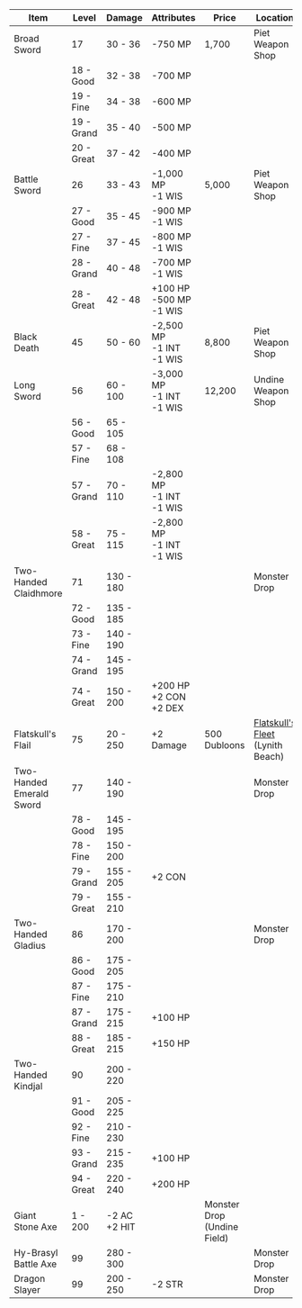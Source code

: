 | Item | Level | Damage | Attributes | Price | Location |
|-|-|-|-|-|-|
| Broad Sword | 17 | 30 - 36 | -750 MP | 1,700 | Piet Weapon Shop |
| | 18 - Good | 32 - 38 | -700 MP | | |
| | 19 - Fine | 34 - 38 | -600 MP | | |
| | 19 - Grand | 35 - 40 | -500 MP | | |
| | 20 - Great | 37 - 42 | -400 MP | | |
| Battle Sword | 26 | 33 - 43 | -1,000 MP <br> -1 WIS | 5,000 | Piet Weapon Shop |
| | 27 - Good | 35 - 45 | -900 MP <br> -1 WIS | | |
| | 27 - Fine | 37 - 45 | -800 MP <br> -1 WIS | | |
| | 28 - Grand | 40 - 48 | -700 MP <br> -1 WIS | | |
| | 28 - Great | 42 - 48 | +100 HP <br> -500 MP <br> -1 WIS | | |
| Black Death | 45 | 50 - 60 | -2,500 MP <br> -1 INT <br> -1 WIS | 8,800 | Piet Weapon Shop |
| Long Sword | 56 | 60 - 100 | -3,000 MP <br> -1 INT <br> -1 WIS   | 12,200 | Undine Weapon Shop |
| | 56 - Good | 65 - 105 | | | |
| | 57 - Fine | 68 - 108 | | | |
| | 57 - Grand | 70 - 110 | -2,800 MP <br> -1 INT <br> -1 WIS | | |
| | 58 - Great | 75 - 115 | -2,800 MP <br> -1 INT <br> -1 WIS   | | |
| Two-Handed Claidhmore | 71 | 130 - 180 | | | Monster Drop |
| | 72 - Good | 135 - 185 | | | |
| | 73 - Fine | 140 - 190 | | | |
| | 74 - Grand | 145 - 195 | | | |
| | 74 - Great | 150 - 200 | +200 HP <br> +2 CON <br> +2 DEX     | | |
| Flatskull's Flail | 75 | 20 - 250 | +2 Damage | 500 Dubloons | [Flatskull's Fleet](../../quests/flatskulls_fleet) <br> (Lynith Beach) |
| Two-Handed Emerald Sword | 77 | 140 - 190 | | | Monster Drop |
| | 78 - Good | 145 - 195 | | | |
| | 78 - Fine | 150 - 200 | | | |
| | 79 - Grand | 155 - 205 | +2 CON | | |
| | 79 - Great | 155 - 210 | | | |
| Two-Handed Gladius | 86 | 170 - 200 | | | Monster Drop |
| | 86 - Good | 175 - 205 | | | |
| | 87 - Fine | 175 - 210 | | | |
| | 87 - Grand | 175 - 215 | +100 HP | | |
| | 88 - Great | 185 - 215 | +150 HP | | |
| Two-Handed Kindjal | 90 | 200 - 220 | | | |
| | 91 - Good | 205 - 225 | | | |
| | 92 - Fine | 210 - 230 | | | |
| | 93 - Grand | 215 - 235 | +100 HP | | |
| | 94 - Great | 220 - 240 | +200 HP | | |
| Giant Stone Axe | 1 - 200 | -2 AC <br> +2 HIT | | Monster Drop <br> (Undine Field) |
| Hy-Brasyl Battle Axe | 99 | 280 - 300 | | | Monster Drop |
| Dragon Slayer | 99 | 200 - 250 | -2 STR | | Monster Drop |

